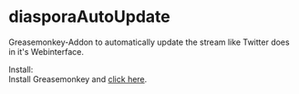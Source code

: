diasporaAutoUpdate
==================

Greasemonkey-Addon to automatically update the stream like Twitter does in it's Webinterface.

Install:  
Install Greasemonkey and [click here](https://github.com/Faldrian/diasporaAutoUpdater/raw/master/src/Diaspora_AutoUpdater_\(Wai-Modus\).user.js).
